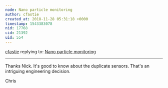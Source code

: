 ```yaml
---
node: Nano particle monitoring
author: cfastie
created_at: 2018-11-28 05:31:18 +0000
timestamp: 1543383078
nid: 17768
cid: 21392
uid: 554
---
```




[cfastie](../profile/cfastie) replying to: [Nano particle monitoring](../notes/cfastie/11-28-2018/nano-particle-monitoring)

----
Thanks Nick. It's good to know about the duplicate sensors. That's an intriguing engineering decision.

Chris